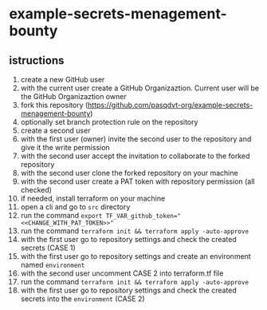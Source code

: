 # example-secrets-menagement-bounty

## istructions

1. create a new GitHub user
1. with the current user create a GitHub Organizaztion. Current user will be the GitHub Organizaztion owner
1. fork this repository (https://github.com/pasqdvt-org/example-secrets-menagement-bounty)
1. optionally set branch protection rule on the repository
1. create a second user
1. with the first user (owner) invite the second user to the repository and give it the write permission
1. with the second user accept the invitation to collaborate to the forked repository
1. with the second user clone the forked repository on your machine
1. with the second user create a PAT token with repository permission (all checked)
1. if needed, install terraform on your machine
1. open a cli and go to ```src``` directory
1. run the command ```export TF_VAR_github_token="<<CHANGE_WITH_PAT_TOKEN>>"```
1. run the command ```terraform init && terraform apply -auto-approve```
1. with the first user go to repository settings and check the created secrets (CASE 1)
1. with the first user go to repository settings and create an environment named ```environment```
1. with the second user uncomment CASE 2 into terraform.tf file
1. run the command ```terraform init && terraform apply -auto-approve```
1. with the first user go to repository settings and check the created secrets into the ```environment``` (CASE 2)
